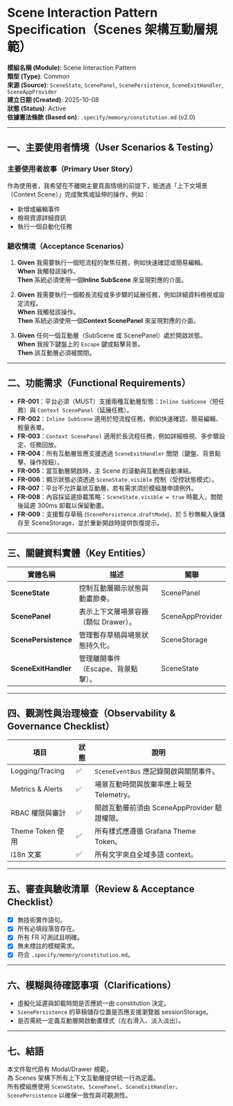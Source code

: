 # Scene Interaction Pattern Specification（Scenes 架構互動層規範）

**模組名稱 (Module)**: Scene Interaction Pattern  
**類型 (Type)**: Common  
**來源 (Source)**: `SceneState`, `ScenePanel`, `ScenePersistence`, `SceneExitHandler`, `SceneAppProvider`  
**建立日期 (Created)**: 2025-10-08  
**狀態 (Status)**: Active  
**依據憲法條款 (Based on)**: `.specify/memory/constitution.md` (v2.0)

---

## 一、主要使用者情境（User Scenarios & Testing）

### 主要使用者故事（Primary User Story）  
作為使用者，我希望在不離開主要頁面情境的前提下，能透過「上下文場景（Context Scene）」完成聚焦或延伸的操作，例如：  
- 新增或編輯事件  
- 檢視資源詳細資訊  
- 執行一個自動化任務  

### 驗收情境（Acceptance Scenarios）  
1. **Given** 我需要執行一個短流程的聚焦任務，例如快速確認或簡易編輯。  
   **When** 我觸發該操作。  
   **Then** 系統必須使用一個**Inline SubScene** 來呈現對應的介面。  

2. **Given** 我需要執行一個較長流程或多步驟的延展任務，例如詳細資料檢視或設定流程。  
   **When** 我觸發該操作。  
   **Then** 系統必須使用一個**Context ScenePanel** 來呈現對應的介面。  

3. **Given** 任何一個互動層（SubScene 或 ScenePanel）處於開啟狀態。  
   **When** 我按下鍵盤上的 `Escape` 鍵或點擊背景。  
   **Then** 該互動層必須被關閉。  

---

## 二、功能需求（Functional Requirements）

- **FR-001**：平台必須（MUST）支援兩種互動層型態：`Inline SubScene`（短任務）與 `Context ScenePanel`（延展任務）。  
- **FR-002**：`Inline SubScene` 適用於短流程任務，例如快速確認、簡易編輯、輕量表單。  
- **FR-003**：`Context ScenePanel` 適用於長流程任務，例如詳細檢視、多步驟設定、任務回放。  
- **FR-004**：所有互動層皆應支援透過 `SceneExitHandler` 關閉（鍵盤、背景點擊、操作按鈕）。  
- **FR-005**：當互動層開啟時，主 Scene 的滾動與互動應自動凍結。  
- **FR-006**：顯示狀態必須透過 `SceneState.visible` 控制（受控狀態模式）。  
- **FR-007**：平台不允許巢狀互動層，若有需求須於模組層申請例外。  
- **FR-008**：內容採延遲掛載策略：`SceneState.visible = true` 時載入，關閉後延遲 300ms 卸載以保留動畫。  
- **FR-009**：支援暫存草稿 (`ScenePersistence.draftMode`)，於 5 秒無輸入後儲存至 SceneStorage，並於重新開啟時提供恢復提示。  

---

## 三、關鍵資料實體（Key Entities）

| 實體名稱 | 描述 | 關聯 |
|---|---|---|
| **SceneState** | 控制互動層顯示狀態與動畫節奏。 | ScenePanel |
| **ScenePanel** | 表示上下文層場景容器（類似 Drawer）。 | SceneAppProvider |
| **ScenePersistence** | 管理暫存草稿與場景狀態持久化。 | SceneStorage |
| **SceneExitHandler** | 管理離開事件（Escape、背景點擊）。 | SceneState |

---

## 四、觀測性與治理檢查（Observability & Governance Checklist）

| 項目 | 狀態 | 說明 |
|------|------|------|
| Logging/Tracing | ✅ | `SceneEventBus` 應記錄開啟與關閉事件。 |
| Metrics & Alerts | ✅ | 場景互動時間與放棄率應上報至 Telemetry。 |
| RBAC 權限與審計 | ✅ | 開啟互動層前須由 SceneAppProvider 驗證權限。 |
| Theme Token 使用 | ✅ | 所有樣式應遵循 Grafana Theme Token。 |
| i18n 文案 | ✅ | 所有文字來自全域多語 context。 |

---

## 五、審查與驗收清單（Review & Acceptance Checklist）

- [x] 無技術實作語句。  
- [x] 所有必填段落皆存在。  
- [x] 所有 FR 可測試且明確。  
- [x] 無未標註的模糊需求。  
- [x] 符合 `.specify/memory/constitution.md`。  

---

## 六、模糊與待確認事項（Clarifications）

- 虛擬化延遲與卸載時間是否應統一由 constitution 決定。  
- `ScenePersistence` 的草稿儲存位置是否應支援瀏覽器 sessionStorage。  
- 是否需統一定義互動層開啟動畫樣式（左右滑入、淡入淡出）。  

---

## 七、結語  
本文件取代原有 Modal/Drawer 規範，  
為 Scenes 架構下所有上下文互動層提供統一行為定義。  
所有模組應使用 `SceneState`、`ScenePanel`、`SceneExitHandler`、`ScenePersistence` 以確保一致性與可觀測性。